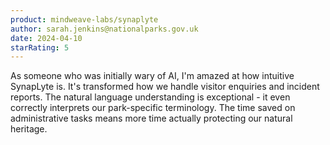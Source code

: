 ```yaml
---
product: mindweave-labs/synaplyte
author: sarah.jenkins@nationalparks.gov.uk
date: 2024-04-10
starRating: 5
---
```


As someone who was initially wary of AI, I'm amazed at how intuitive SynapLyte is. It's transformed how we handle visitor enquiries and incident reports. The natural language understanding is exceptional - it even correctly interprets our park-specific terminology. The time saved on administrative tasks means more time actually protecting our natural heritage.
